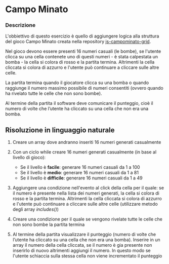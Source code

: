 # Campo Minato

### Descrizione

L'obbiettivo di questo esercizio è quello di aggiungere logica alla struttura del gioco Campo Minato creata nella repository [js-campominato-grid](https://github.com/Luigi-Iorio/js-campominato-grid.git).

Nel gioco devono essere presenti 16 numeri casuali (le bombe), se l'utente clicca su una cella contenete uno di questi numeri - è stata calpestata un bomba - la cella si colora di rosso e la partita termina. Altrimenti la cella cliccata si colora di azzurro e l'utente può continuare a cliccare sulle altre celle.

La partita termina quando il giocatore clicca su una bomba o quando raggiunge il numero massimo possibile di numeri consentiti (ovvero quando ha rivelato tutte le celle che non sono bombe).

Al termine della partita il software deve comunicare il punteggio, cioè il numero di volte che l’utente ha cliccato su una cella che non era una bomba.

## Risoluzione in linguaggio naturale

1. Creare un array dove andranno inseriti 16 numeri generati casualmente

2. Con un ciclo while creare 16 numeri generati casualmente (in base al livello di gioco):

   - Se il livello è **facile**: generare 16 numeri casuali da 1 a 100
   - Se il livello è **medio**: generare 16 numeri casuali da 1 a 81
   - Se il livello è **difficile**: generare 16 numeri casuali da 1 a 49

3. Aggiungere una condizione nell'evento al click della cella per il quale: se il numero è presente nella lista dei numeri generati, la cella si colora di rosso e la partita termina. Altrimenti la cella cliccata si colora di azzurro e l'utente può continuare a cliccare sulle altre celle (utilizzare metodo degli array _includes()_)

4. Creare una condizione per il quale se vengono rivelate tutte le celle che non sono bombe la partita termina

5. Al termine della partita visualizzare il punteggio (numero di volte che l’utente ha cliccato su una cella che non era una bomba). Inserire in un array il numero della cella cliccata, se il numero è gia presente non inserirlo di nuovo altrimenti aggiungi il numero. In questo modo se l'utente schiaccia sulla stessa cella non viene incrementato il punteggio
